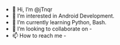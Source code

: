 - 👋 Hi, I’m @jTnqr
- 👀 I’m interested in Android Development.
- 🌱 I’m currently learning Python, Bash.
- 💞️ I’m looking to collaborate on -
- 📫 How to reach me -

<!---
jTnqr/jTnqr is a ✨ special ✨ repository because its `README.md` (this file) appears on your GitHub profile.
You can click the Preview link to take a look at your changes.
--->
